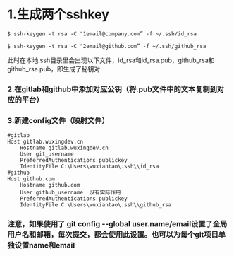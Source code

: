 # 1.生成两个sshkey
```
$ ssh-keygen -t rsa -C "1email@company.com” -f ~/.ssh/id_rsa

$ ssh-keygen -t rsa -C "2email@github.com” -f ~/.ssh/github_rsa
```
此时在本地.ssh目录里会出现以下文件，id_rsa和id_rsa.pub，github_rsa和github_rsa.pub，即生成了秘钥对

### 2.在gitlab和github中添加对应公钥（将.pub文件中的文本复制到对应的平台）

### 3.新建config文件（映射文件）

```
#gitlab
Host gitlab.wuxingdev.cn
    Hostname gitlab.wuxingdev.cn
    User git_username 
    PreferredAuthentications publickey
    IdentityFile C:\Users\wuxiantao\.ssh\\id_rsa
#github
Host github.com
    Hostname github.com
    User github_username  没有实际作用
    PreferredAuthentications publickey
    IdentityFile C:\Users\wuxiantao\.ssh\\github_rsa
```

### 注意，如果使用了 git config --global user.name/email设置了全局用户名和邮箱，每次提交，都会使用此设置。也可以为每个git项目单独设置name和email


